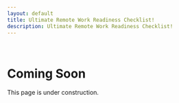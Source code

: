 ```yaml
---
layout: default
title: Ultimate Remote Work Readiness Checklist!
description: Ultimate Remote Work Readiness Checklist!
---
```


<div>
<br>
  <div class="card d-flex text-center shadow p-2 align-items-center bg-light">
    <div class="card-body">
      <h1 class="card-title mb-3">
        <i class="fas fa-tools me-2"></i>Coming Soon
      </h1>
      <p class="card-text">This page is under construction.</p>
    </div>
  </div>
 <br>
</div>






